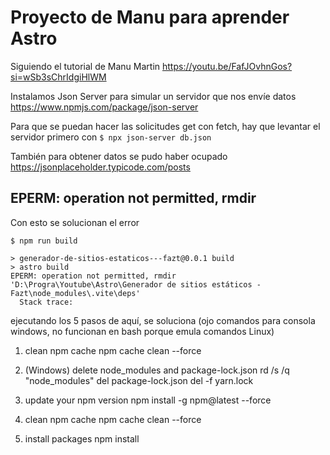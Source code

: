 # Proyecto de Manu para aprender Astro

Siguiendo el tutorial de Manu Martin
https://youtu.be/FafJOvhnGos?si=wSb3sChrIdgiHlWM


Instalamos Json Server para simular un servidor que nos envíe datos
https://www.npmjs.com/package/json-server

Para que se puedan hacer las solicitudes get con fetch, hay que levantar el servidor primero con
`$ npx json-server db.json`

También para obtener datos se pudo haber ocupado
https://jsonplaceholder.typicode.com/posts






## EPERM: operation not permitted, rmdir
Con esto se solucionan el error
```
$ npm run build

> generador-de-sitios-estaticos---fazt@0.0.1 build
> astro build
EPERM: operation not permitted, rmdir 'D:\Progra\Youtube\Astro\Generador de sitios estáticos - Fazt\node_modules\.vite\deps'
  Stack trace:

```

ejecutando los 5 pasos de aquí, se soluciona (ojo comandos para consola windows, no funcionan en bash porque emula comandos Linux)

1) clean npm cache
npm cache clean --force

2) (Windows) delete node_modules and package-lock.json
rd /s /q "node_modules"
del package-lock.json
del -f yarn.lock

3) update your npm version
npm install -g npm@latest --force

4) clean npm cache
npm cache clean --force

5) install packages
npm install